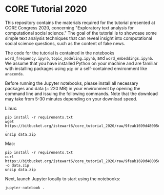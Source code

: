 # CORE Tutorial 2020

This repository contains the materials required for the tutorial presented at CORE Congress 2020, concerning "Exploratory text analysis for computational social science."
The goal of the tutorial is to showcase some simple text analysis techniques that can reveal insight into computational social science questions, such as the content of fake news.

The code for the tutorial is contained in the notebooks `word_frequency.ipynb`, `topic_modeling.ipynb`, and `word_embeddings.ipynb`. 
We assume that you have installed Python on your machine and are familiar with installing packages using `pip` or a self-contained environment like `anaconda`.

Before running the Jupyter notebooks, please install all necessary packages and data (~ 220 MB) in your environment by opening the command line and issuing the following commands.
Note that the download may take from 5-30 minutes depending on your download speed.

Linux:
```
pip install -r requirements.txt
wget https://bitbucket.org/istewart6/core_tutorial_2020/raw/9feab1699d48005d9631f277771d91b2075d1256/data.zip . 
unzip data.zip
```

Mac:
```
pip install -r requirements.txt
curl https://bitbucket.org/istewart6/core_tutorial_2020/raw/9feab1699d48005d9631f277771d91b2075d1256/data.zip -o data.zip
unzip data.zip
```

Next, launch Jupyter locally to start using the notebooks:

```
jupyter-notebook .
```
